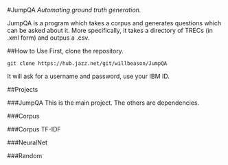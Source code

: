 #JumpQA
_Automating ground truth generation._

JumpQA is a program which takes a corpus and generates questions which can be asked about it. More specifically, it takes a directory of TRECs (in .xml form) and outpus a .csv.

##How to Use
First, clone the repository.

    git clone https://hub.jazz.net/git/willbeason/JumpQA
    
It will ask for a username and password, use your IBM ID.

##Projects

###JumpQA
This is the main project. The others are dependencies.

###Corpus

###Corpus TF-IDF

###NeuralNet

###Random